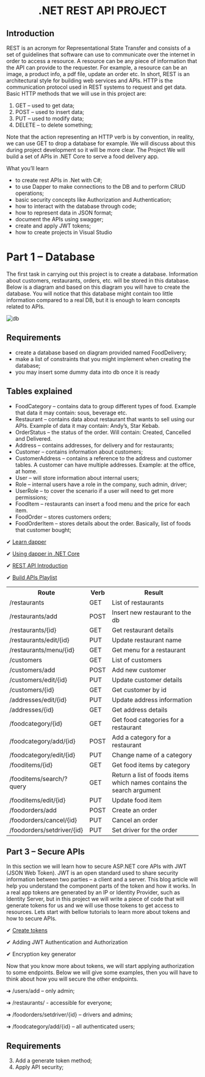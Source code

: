 <h1 align="center">.NET REST API PROJECT</h1>

## **Introduction**

REST is an acronym for Representational State Transfer and consists of a set of guidelines that software can use to communicate over the internet in order to access a resource. A resource can be any piece of information that the API can provide to the requester. For example, a resource can be an image, a product info, a pdf file, update  an order etc. In short, REST is an architectural style for building web services and APIs. HTTP is the communication protocol used in REST systems to request and get data. Basic HTTP methods that we will use in this project are:
1. GET – used to get data;
2. POST – used to insert data;
3. PUT – used to modify data;
4. DELETE – to delete something;

Note that the action representing an HTTP verb is by convention, in reality, we  can use GET to drop a database for example. We will discuss about this during project development so it will be more clear.
The Project We will build a set of APIs in .NET Core to serve a food delivery app. 

What you’ll learn
* to create rest APIs in .Net with C#;
* to use Dapper to make connections to the DB and to perform CRUD operations;
* basic security concepts like Authorization and Authentication;
* how to interact with the database through code;
* how to represent data in JSON format;
* document the APIs using swagger;
* create and apply JWT tokens;
* how to create projects in Visual Studio

# **Part 1 – Database**
The first task in carrying out this project is to create a database. Information about customers, restaurants, orders, etc. will be stored in this database. Below is a diagram and based on this diagram you will have to create the database. You will notice that this database might contain too little information compared to a real DB, but it is enough to learn concepts related to APIs.

![db]()

## **Requirements**
* create a database based on diagram provided named FoodDelivery;
* make a list of constraints that you might implement when creating the database;
* you may insert some dummy data into db once it is ready
  
## **Tables explained**

* FoodCategory – contains data to group different types of food. Example that data it may contain: sous, beverage etc.
* Restaurant – contains data about restaurant that wants to sell using our APIs. 
Example of data it may contain: Andy’s, Star Kebab.
* OrderStatus – the status of the order. Will contain: Created, Cancelled and Delivered.
* Address – contains addresses, for delivery and for restaurants;
* Customer – contains information about customers;
* CustomerAddress – contains a reference to the address and customer tables. A customer can have multiple addresses. Example: at the office, at home.
* User – will store information about internal users;
* Role – internal users have a role in the company, such admin, driver;
* UserRole – to cover the scenario if a user will need to get more permissions;
* FoodItem – restaurants can insert a food menu and the price for each item.
* FoodOrder – stores customers orders;
* FoodOrderItem – stores details about the order. Basically, list of foods that customer bought;

✔ [Learn dapper](https://www.learndapper.com/)

✔ [Using dapper in .NET Core](https://www.youtube.com/watch?v=C763K-VGkfc)

✔ [REST API Introduction](https://www.techtarget.com/searchapparchitecture/definition/RESTful-API)

✔ [Build APIs Playlist](https://www.youtube.com/playlist?list=PL82C6-O4XrHdiS10BLh23x71ve9mQCln0)


<table>
  <tr>
    <th>Route</th>
    <th>Verb</th>
    <th>Result</th>
  </tr>
  <tr>
    <td>/restaurants</td>
    <td>GET</td>
    <td>List of restaurants</td>
  </tr>
  <tr>
    <td>/restaurants/add</td>
    <td>POST</td>
    <td>Insert new restaurant to the db</td>
  </tr>
  <tr>
    <td>/restaurants/{id}</td>
    <td>GET</td>
    <td>Get restaurant details</td>
  </tr>
  <tr>
    <td>/restaurants/edit/{id}</td>
    <td>PUT</td>
    <td>Update restaurant name</td>
  </tr>
  <tr>
    <td>/restaurants/menu/{id}</td>
    <td>GET</td>
    <td>Get menu for a restaurant</td>
  </tr>
  <tr>
    <td>/customers</td>
    <td>GET</td>
    <td>List of customers</td>
  </tr>
  <tr>
    <td>/customers/add</td>
    <td>POST</td>
    <td>Add new customer</td>
  </tr>
  <tr>
    <td>/customers/edit/{id}</td>
    <td>PUT</td>
    <td>Update customer details</td>
  </tr>
  <tr>
    <td>/customers/{id}</td>
    <td>GET</td>
    <td>Get customer by id</td>
  </tr>
  <tr>
    <td>/addresses/edit/{id}</td>
    <td>PUT</td>
    <td>Update address information</td>
  </tr>
  <tr>
    <td>/addresses/{id}</td>
    <td>GET</td>
    <td>Get address details</td>
  </tr>
  <tr>
    <td>/foodcategory/{id}</td>
    <td>GET</td>
    <td>Get food categories for a restaurant</td>
  </tr>
  <tr>
    <td>/foodcategory/add/{id}</td>
    <td>POST</td>
    <td>Add a category for a restaurant</td>
  </tr>
  <tr>
    <td>/foodcategory/edit/{id}</td>
    <td>PUT</td>
    <td>Change name of a category</td>
  </tr>
  <tr>
    <td>/fooditems/{id}</td>
    <td>GET</td>
    <td>Get food items by category</td>
  </tr>
  <tr>
    <td>/fooditems/search/?query</td>
    <td>GET</td>
    <td>Return a list of foods items which names contains the search argument</td>
  </tr>
  <tr>
    <td>/fooditems/edit/{id}</td>
    <td>PUT</td>
    <td>Update food item</td>
  </tr>
  <tr>
    <td>/foodorders/add</td>
    <td>POST</td>
    <td>Create an order</td>
  </tr>
  <tr>
    <td>/foodorders/cancel/{id}</td>
    <td>PUT</td>
    <td>Cancel an order</td>
  </tr>
  <tr>
    <td>/foodorders/setdriver/{id}</td>
    <td>PUT</td>
    <td>Set driver for the order</td>
  </tr>
</table>

## **Part 3 – Secure APIs**

In this section we will learn how to secure ASP.NET core APIs with JWT (JSON  Web Token). JWT is an open standard used to share security information between two  parties – a client and a server. This blog article will help you understand the component parts of the token and how it works. In a real app tokens are generated by an IP or Identity Provider, such as Identity Server, but in this project we will write a piece of  code that will generate tokens for us and we will use those tokens to get access to resources. Lets start with bellow tutorials to learn more about tokens and how to secure APIs.

✔ [Create tokens](https://www.youtube.com/watch?v=kM1fPt1BcLc)

✔ Adding JWT Authentication and Authorization

✔ Encryption key generator

Now that you know more about tokens, we will start applying authorization to  some endpoints. Below we will give some examples, then you will have to think about  how you will secure the other endpoints.

➔ /users/add – only admin;

➔ /restaurants/ - accessible for everyone;

➔ /foodorders/setdriver/{id} – drivers and admins;

➔ /foodcategory/add/{id} – all authenticated users;

## **Requirements**

3. Add a generate token method;
4. Apply API security;
